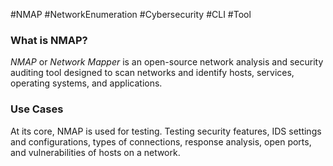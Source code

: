 #NMAP #NetworkEnumeration #Cybersecurity #CLI #Tool

### What is NMAP?
*NMAP* or *Network Mapper* is an open-source network analysis and security auditing tool designed to scan networks and identify hosts, services, operating systems, and applications. 

### Use Cases
At its core, NMAP is used for testing. 
Testing security features, IDS settings and configurations, types of connections, response analysis, open ports, and vulnerabilities of hosts on a network. 